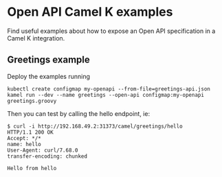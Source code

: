 # Open API Camel K examples

Find useful examples about how to expose an Open API specification in a Camel K integration.

## Greetings example

Deploy the examples running

```
kubectl create configmap my-openapi --from-file=greetings-api.json
kamel run --dev --name greetings --open-api configmap:my-openapi greetings.groovy
```

Then you can test by calling the hello endpoint, ie:

```
$ curl -i http://192.168.49.2:31373/camel/greetings/hello
HTTP/1.1 200 OK
Accept: */*
name: hello
User-Agent: curl/7.68.0
transfer-encoding: chunked

Hello from hello
```
